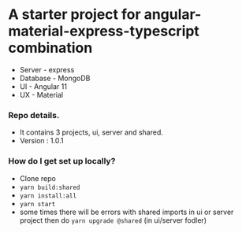 # A starter project for angular-material-express-typescript combination #

* Server - express
* Database - MongoDB
* UI - Angular 11
* UX - Material

### Repo details.
* It contains 3 projects, ui, server and shared.
* Version : 1.0.1

### How do I get set up locally? ###

* Clone repo 
* `yarn build:shared`
* `yarn install:all`
* `yarn start`
* some times there will be errors with shared imports in ui or server project then do `yarn upgrade @shared` (in ui/server fodler)
